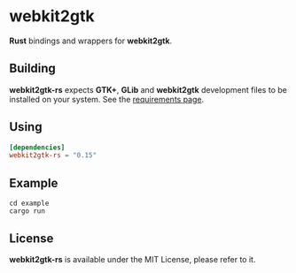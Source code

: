 # webkit2gtk

__Rust__ bindings and wrappers for __webkit2gtk__.

## Building

__webkit2gtk-rs__ expects __GTK+__, __GLib__ and __webkit2gtk__ development files to be installed on your system.
See the [requirements page](http://gtk-rs.org/docs/requirements.html).

## Using

```toml
[dependencies]
webkit2gtk-rs = "0.15"
```

## Example

```shell
cd example
cargo run
```

## License

__webkit2gtk-rs__ is available under the MIT License, please refer to it.
